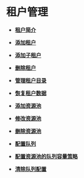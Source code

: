 # 租户管理<a name="ZH-CN_TOPIC_0174499465"></a>

-   **[租户简介](租户简介-147.md)**  

-   **[添加租户](添加租户-148.md)**  

-   **[添加子租户](添加子租户-149.md)**  

-   **[删除租户](删除租户-150.md)**  

-   **[管理租户目录](管理租户目录-151.md)**  

-   **[恢复租户数据](恢复租户数据-152.md)**  

-   **[添加资源池](添加资源池-153.md)**  

-   **[修改资源池](修改资源池-154.md)**  

-   **[删除资源池](删除资源池-155.md)**  

-   **[配置队列](配置队列-156.md)**  

-   **[配置资源池的队列容量策略](配置资源池的队列容量策略-157.md)**  

-   **[清除队列配置](清除队列配置-158.md)**  


